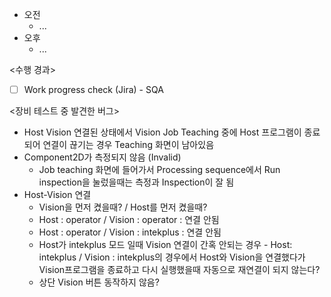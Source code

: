 - 오전
	- ...
- 오후
	- ...

<수행 경과>
- [ ] Work progress check (Jira) - SQA

<장비 테스트 중 발견한 버그>
- Host Vision 연결된 상태에서 Vision Job Teaching 중에 Host 프로그램이 종료되어 연결이 끊기는 경우 Teaching 화면이 남아있음
- Component2D가 측정되지 않음 (Invalid)
	- Job teaching 화면에 들어가서 Processing sequence에서 Run inspection을 눌렀을때는 측정과 Inspection이 잘 됨
- Host-Vision 연결
	- Vision을 먼저 켰을때? / Host를 먼저 켰을때?
	- Host : operator / Vision : operator : 연결 안됨
	- Host : operator / Vision : intekplus : 연결 안됨
	- Host가 intekplus 모드 일때 Vision 연결이 간혹 안되는 경우 - Host: intekplus / Vision : intekplus의 경우에서 Host와 Vision을 연결했다가 Vision프로그램을 종료하고 다시 실행했을때 자동으로 재연결이 되지 않는다?
	- 상단 Vision 버튼 동작하지 않음?